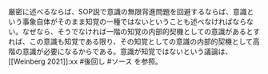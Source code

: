 厳密に述べるならば、SOP説で意識の無限背進問題を回避するならば、意識という事象自体がそのまま知覚の一種ではないということも述べなければならない。なぜなら、そうでなければ一階の知覚の内部的契機としての意識があるとすれば、この意識も知覚である限り、その知覚としての意識の内部的契機として高階の意識が必要になるからである。意識が知覚ではないという議論は、[[Weinberg 2021]]:xx #後回し #ソース を参照。